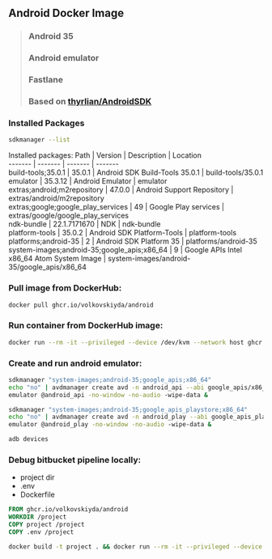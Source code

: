 ## Android Docker Image

> ### Android 35
> ### Android emulator
> ### Fastlane
> ### Based on [thyrlian/AndroidSDK](https://github.com/thyrlian/AndroidSDK)

### **Installed Packages**
```bash
sdkmanager --list
```
Installed packages:
  Path                                        | Version      | Description                                | Location                                   
  -------                                     | -------      | -------                                    | -------                                    
  build-tools;35.0.1                          | 35.0.1       | Android SDK Build-Tools 35.0.1             | build-tools/35.0.1                         
  emulator                                    | 35.3.12      | Android Emulator                           | emulator                                   
  extras;android;m2repository                 | 47.0.0       | Android Support Repository                 | extras/android/m2repository                
  extras;google;google_play_services          | 49           | Google Play services                       | extras/google/google_play_services         
  ndk-bundle                                  | 22.1.7171670 | NDK                                        | ndk-bundle                                 
  platform-tools                              | 35.0.2       | Android SDK Platform-Tools                 | platform-tools                             
  platforms;android-35                        | 2            | Android SDK Platform 35                    | platforms/android-35                       
  system-images;android-35;google_apis;x86_64 | 9            | Google APIs Intel x86_64 Atom System Image | system-images/android-35/google_apis/x86_64

### **Pull image from DockerHub:**
```bash
docker pull ghcr.io/volkovskiyda/android
```

### **Run container from DockerHub image:**
```bash
docker run --rm -it --privileged --device /dev/kvm --network host ghcr.io/volkovskiyda/android
```

### **Create and run android emulator:**
```bash
sdkmanager "system-images;android-35;google_apis;x86_64"
echo "no" | avdmanager create avd -n android_api --abi google_apis/x86_64 -k "system-images;android-35;google_apis;x86_64"
emulator @android_api -no-window -no-audio ‑wipe-data &

sdkmanager "system-images;android-35;google_apis_playstore;x86_64"
echo "no" | avdmanager create avd -n android_play --abi google_apis_playstore/x86_64 -k "system-images;android-35;google_apis_playstore;x86_64"
emulator @android_play -no-window -no-audio ‑wipe-data &

adb devices
```

### **Debug bitbucket pipeline locally:**
- project dir
- .env
- Dockerfile
```Dockerfile
FROM ghcr.io/volkovskiyda/android
WORKDIR /project
COPY project /project
COPY .env /project
```

```bash
docker build -t project . && docker run --rm -it --privileged --device /dev/kvm --network host --env-file=.env --memory=8g --memory-swap=8g --memory-swappiness=0 --cpus=4 project
```
